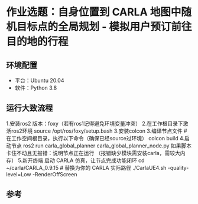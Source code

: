 # 作业选题：自身位置到 CARLA 地图中随机目标点的全局规划 - 模拟用户预订前往目的地的行程



## 环境配置
* 平台：Ubuntu 20.04
* 软件：Python 3.8 
## 运行大致流程
1.安装ros2  版本：foxy（若有ros1记得避免环境变量冲突）
2.在工作根目录下激活ros2环境  source /opt/ros/foxy/setup.bash
3.安装colcon
3.编译节点文件  # 在工作空间根目录，执行以下命令（确保已经source过环境）
   colcon build
4.启动节点  ros2 run carla_global_planner carla_global_planner_node.py
 如果脚本卡住不动且无报错：说明节点正在运行
（报错缺少模块需安装carla，需较大内存）
5.新开终端  启动 CARLA 仿真，让节点完成功能闭环
cd ~/carla/CARLA_0.9.15  # 替换为你的 CARLA 实际路径
./CarlaUE4.sh -quality-level=Low -RenderOffScreen


## 参考


